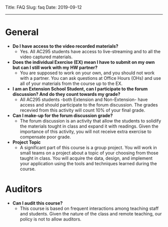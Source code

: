 Title: FAQ
Slug: faq
Date: 2019-09-12

<style>
pre {
  background-color: #F5F5F5;
  display: block;
  font-family: monospace;
  font-size: 14px;
  white-space: pre;
  border-color: #999999;
  border-width: 1px;
  border-style: solid;
  border-radius: 6px;
  margin: 1em 0;
  padding: 5px;
  white-space: pre-wrap;
}
.containerMain {
    display: flex;
    width: 100%;
    height: 300px;
}
</style>



<hr>

# General
- **Do I have access to the video recorded materials?**
  - Yes. All AC295 students have access to live-streaming and to all the video captured materials.
- **Does the individual Exercise (EX) mean I have to submit on my own but can I still work with my HW partner?**
  - You are supposed to work on your own, and you should not work with a partner. You can ask questions at Office Hours (OHs) and use all of your materials from the course up to the EX.
- **I am an Extension School Student, can I participate to the forum discussion? And do they count towards my grade?**
  - All AC295 students -both Extension and Non-Extension- have access and should participate to the forum discussion. The grades recevied from this activity will count 10% of your final grade.
- **Can I make-up for the forum discussion grade?**
  - The forum discussion is an activity that allow the students to solidify the materials tought in class and expand it with readings. Given the importance of this activity, you will not receive extra exercise to compensate poor grade. 
- **Project Topic**
  - A significant part of this course is a group project. You will work in small teams on a project about a topic of your choosing from those taught in class. You will acquire the data, design, and implement your application using the tools and techniques learned during the course.

# Auditors
- **Can I audit this course?**
  - This course is based on frequent interactions among teaching staff and students. Given the nature of the class and remote teaching, our policy is not to allow auditors.
